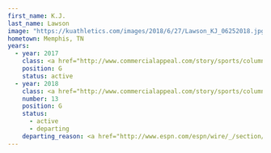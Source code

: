 ```yaml
---
first_name: K.J.
last_name: Lawson
image: "https://kuathletics.com/images/2018/6/27/Lawson_KJ_06252018.jpg?width=182&height=250&mode=crop&anchor=topcenter"
hometown: Memphis, TN
years:
  - year: 2017
    class: <a href="http://www.commercialappeal.com/story/sports/columnists/geoff-calkins/2017/04/10/calkins-lawsons-kansas----and-keelon-lawson-explain-why/100291042/">Sophomore, Transfer from Memphis</a><br>Eligible Fall 2018
    position: G
    status: active
  - year: 2018
    class: <a href="http://www.commercialappeal.com/story/sports/columnists/geoff-calkins/2017/04/10/calkins-lawsons-kansas----and-keelon-lawson-explain-why/100291042/">Sophomore, Transfer from Memphis</a>
    number: 13
    position: G
    status: 
      - active
      - departing
    departing_reason: <a href="http://www.espn.com/espn/wire/_/section/ncb/id/26447671">Transferring</a>
---
```


